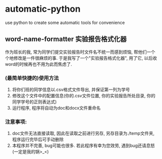 # automatic-python
use python to create some automatic tools for convenience
## word-name-formatter 实验报告格式化器
作为班长的我, 常为同学们提交实验报告时文件名不统一而感到烦恼, 帮他们一个个地修改是一件很麻烦的事.
于是我写了一个"实验报告格式化器", 用了它, 以后收word的时候再也不用为此而焦虑了. 
### (最简单快捷的)使用方法
1. 将你们班的同学信息以.csv格式文件导出, 并保证第一列为学号
2. 修改这个文件中的配置信息(你的.csv文件位置, 你的实验报告所处目录, 你的同学学号的正则表达式)
3. 运行程序, 程序将自动为doc和docx文件重命名
### 注意事项: 
1. doc文件无法直接读取, 因此在读取之前进行另存, 另存目录为./temp文件夹, 程序运行完毕后可手动删除
2. 本程序并不完善, bug可能也很多. 若此程序有幸为您效劳, 遇到bug还请息怒(一定是我的锅>_<)
